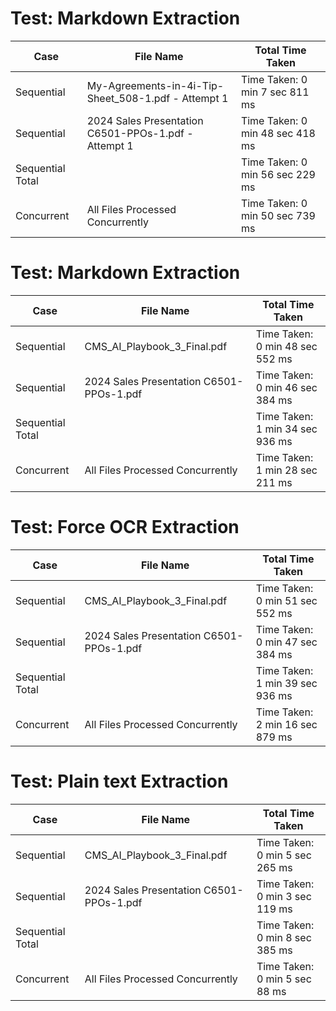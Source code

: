 # Test: Markdown Extraction 

| Case         | File Name                         | Total Time Taken          |
|--------------|----------------------------------|---------------------------|
| Sequential   | My-Agreements-in-4i-Tip-Sheet_508-1.pdf - Attempt 1 | Time Taken: 0 min 7 sec 811 ms |
| Sequential   | 2024 Sales Presentation C6501-PPOs-1.pdf - Attempt 1 | Time Taken: 0 min 48 sec 418 ms |
|Sequential Total|        | Time Taken: 0 min 56 sec 229 ms
| Concurrent   | All Files Processed Concurrently | Time Taken: 0 min 50 sec 739 ms |

# Test: Markdown Extraction 

| Case         | File Name                         | Total Time Taken          |
|--------------|----------------------------------|---------------------------|
| Sequential   | CMS_AI_Playbook_3_Final.pdf  | Time Taken: 0 min 48 sec 552 ms |
| Sequential   | 2024 Sales Presentation C6501-PPOs-1.pdf  | Time Taken: 0 min 46 sec 384 ms |
| Sequential Total  |      | Time Taken: 1 min 34 sec 936 ms |
| Concurrent  |  All Files Processed Concurrently | Time Taken: 1 min 28 sec 211 ms |


# Test: Force OCR Extraction

| Case         | File Name                         | Total Time Taken          |
|--------------|----------------------------------|---------------------------|
| Sequential   | CMS_AI_Playbook_3_Final.pdf  | Time Taken: 0 min 51 sec 552 ms |
| Sequential   | 2024 Sales Presentation C6501-PPOs-1.pdf  | Time Taken: 0 min 47 sec 384 ms |
| Sequential Total  |      | Time Taken: 1 min 39 sec 936 ms |
| Concurrent   | All Files Processed Concurrently | Time Taken: 2 min 16 sec 879 ms |
 


# Test: Plain text Extraction 

| Case         | File Name                         | Total Time Taken          |
|--------------|----------------------------------|---------------------------|
| Sequential   | CMS_AI_Playbook_3_Final.pdf  | Time Taken: 0 min 5 sec 265 ms |
| Sequential   | 2024 Sales Presentation C6501-PPOs-1.pdf  | Time Taken: 0 min 3 sec 119 ms |
| Sequential Total  |      | Time Taken: 0 min 8 sec 385 ms |
| Concurrent   | All Files Processed Concurrently | Time Taken: 0 min 5 sec 88 ms |

